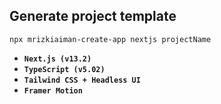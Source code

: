 ## Generate project template
```
npx mrizkiaiman-create-app nextjs projectName 
```

- **``Next.js (v13.2)``**
- **``TypeScript (v5.02)``**
- **``Tailwind CSS + Headless UI``**
- **``Framer Motion``**
